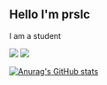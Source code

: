 ## Hello I'm prslc

 I am a student

<picture>
  <source media="(prefers-color-scheme: dark)" srcset="https://github-readme-stats.vercel.app/api?username=prslc&show_icons=true&theme=onedark&include_all_commits=true&count_private=true&role=OWNER,ORGANIZATION_MEMBER,COLLABORATOR">
  <img src="https://github-readme-stats.vercel.app/api?username=Dr-TSNG&show_icons=true&include_all_commits=true&count_private=true&role=OWNER,ORGANIZATION_MEMBER,COLLABORATOR">
</picture>




<picture>
  <source media="(prefers-color-scheme: dark)" srcset="https://github-readme-stats.vercel.app/api/top-langs/?username=prslc&layout=compact&theme=onedark&role=OWNER,ORGANIZATION_MEMBER&langs_count=10">
  <img src="https://github-readme-stats.vercel.app/api/top-langs/?username=prslc&layout=compact&role=OWNER,ORGANIZATION_MEMBER&langs_count=10">
</picture>

[![Anurag's GitHub stats](https://github-readme-stats.vercel.app/api?username=prslc)](https://github.com/anuraghazra/github-readme-stats)